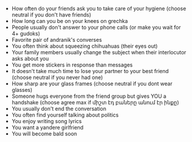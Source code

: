 - How often do your friends ask you to take care of your hygiene (choose neutral if you don't have friends)
- How long can you be on your knees on grechka
- People usually don't answer to your phone calls (or make you wait for 4+ gudoks)
- Favorite pair of andranik's converses
- You often think about squeezing chihuahuas (their eyes out)
- Your family members usually change the subject when their interlocutor asks about you
- You get more stickers in response than messages 
- It doesn't take much time to lose your partner to your best friend (choose neutral if you never had one)
- How sharp are your glass frames (choose neutral if you dont wear glasses)
- Someone hugs everyone from the friend group but gives YOU a handshake (choose agree max if միշտ էդ բաները անում էր ինքը)
- You usually don't end the conversation
- You often find yourself talking about politics
- You enjoy writing song lyrics 
- You want a yandere girlfriend
- You will become bald soon
